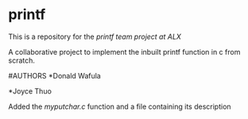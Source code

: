 # printf
This is a repository for the _printf team project at ALX_

A collaborative project to implement the inbuilt printf function in c from scratch.

#AUTHORS
*Donald Wafula

*Joyce Thuo

Added the _myputchar.c_ function and a file containing its description

